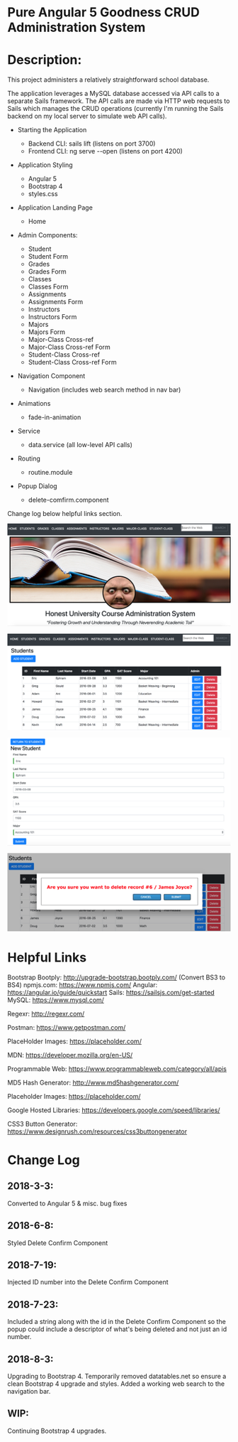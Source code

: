 # Pure Angular 5 Goodness CRUD Administration System

# Description:
This project administers a relatively straightforward school database.

The application leverages a MySQL database accessed via API calls to a separate Sails framework. The API calls are made via HTTP web requests to Sails which manages the CRUD operations (currently I'm running the Sails backend on my local server to simulate web API calls).

* Starting the Application
    * Backend CLI: sails lift (listens on port 3700)
    * Frontend CLI: ng serve --open (listens on port 4200)

* Application Styling
    * Angular 5 
    * Bootstrap 4
    * styles.css

* Application Landing Page
    * Home

* Admin Components: 
    * Student
    * Student Form
    * Grades
    * Grades Form
    * Classes
    * Classes Form
    * Assignments
    * Assignments Form
    * Instructors
    * Instructors Form
    * Majors
    * Majors Form
    * Major-Class Cross-ref
    * Major-Class Cross-ref Form
    * Student-Class Cross-ref
    * Student-Class Cross-ref Form

* Navigation Component
    * Navigation (includes web search method in nav bar)

* Animations
    * fade-in-animation

* Service
    * data.service (all low-level API calls)

* Routing
    * routine.module

* Popup Dialog
    * delete-comfirm.component

Change log below helpful links section.

![Admin SS](./Student-Admin-SS.png)

![Admin SS Student Inq](./Student-Admin-SS-Inq.png)

![Admin SS Student Inq](./Student-Admin-SS-Edit.png)

![Admin SS Student Inq](./Student-Admin-SS-Del.png)

# Helpful Links

Bootstrap Bootply: http://upgrade-bootstrap.bootply.com/ (Convert BS3 to BS4)
npmjs.com: https://www.npmjs.com/
Angular: https://angular.io/guide/quickstart
Sails: https://sailsjs.com/get-started
MySQL: https://www.mysql.com/

Regexr: http://regexr.com/

Postman: https://www.getpostman.com/

PlaceHolder Images: https://placeholder.com/

MDN: https://developer.mozilla.org/en-US/

Programmable Web: https://www.programmableweb.com/category/all/apis

MD5 Hash Generator: http://www.md5hashgenerator.com/

Placeholder Images: https://placeholder.com/

Google Hosted Libraries: https://developers.google.com/speed/libraries/

CSS3 Button Generator: https://www.designrush.com/resources/css3buttongenerator


# Change Log

## 2018-3-3: 
Converted to Angular 5 & misc. bug fixes 

## 2018-6-8: 
Styled Delete Confirm Component

## 2018-7-19: 
Injected ID number into the Delete Confirm Component

## 2018-7-23: 
Included a string along with the id in the Delete Confirm Component so the popup could include a descriptor of what's being deleted and not just an id number.

## 2018-8-3: 
Upgrading to Bootstrap 4. Temporarily removed datatables.net so ensure a clean Bootstrap 4 upgrade and styles. Added a working web search to the navigation bar.

## WIP: 
Continuing Bootstrap 4 upgrades. 
